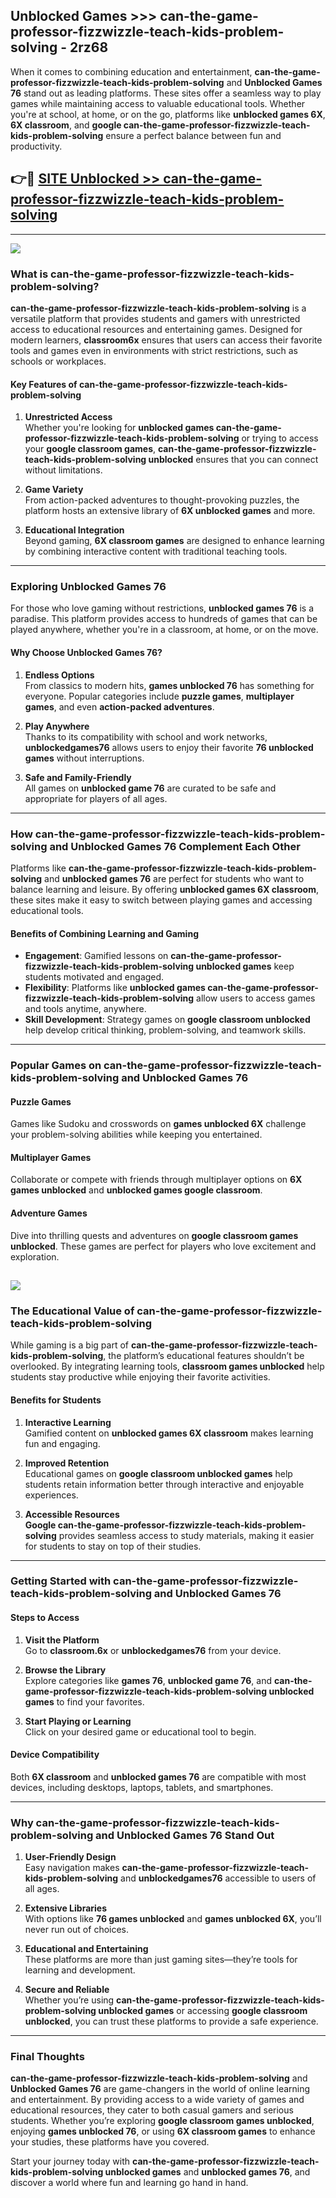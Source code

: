 ## Unblocked Games >>> can-the-game-professor-fizzwizzle-teach-kids-problem-solving - 2rz68 

When it comes to combining education and entertainment, **can-the-game-professor-fizzwizzle-teach-kids-problem-solving** and **Unblocked Games 76** stand out as leading platforms. These sites offer a seamless way to play games while maintaining access to valuable educational tools. Whether you're at school, at home, or on the go, platforms like **unblocked games 6X**, **6X classroom**, and **google can-the-game-professor-fizzwizzle-teach-kids-problem-solving** ensure a perfect balance between fun and productivity.
## 👉🔴 [SITE Unblocked >> can-the-game-professor-fizzwizzle-teach-kids-problem-solving](http://premium.freeplayer.one?title=can-the-game-professor-fizzwizzle-teach-kids-problem-solving&ref=22JU)
---
<a href="http://premium.freeplayer.one?title=can-the-game-professor-fizzwizzle-teach-kids-problem-solving&ref=22JU/"><img src="https://github.com/user-attachments/assets/438f12ca-57a4-47a3-8ead-c64da593a1e5"/></a>
### What is can-the-game-professor-fizzwizzle-teach-kids-problem-solving?  

**can-the-game-professor-fizzwizzle-teach-kids-problem-solving** is a versatile platform that provides students and gamers with unrestricted access to educational resources and entertaining games. Designed for modern learners, **classroom6x** ensures that users can access their favorite tools and games even in environments with strict restrictions, such as schools or workplaces.  

#### Key Features of can-the-game-professor-fizzwizzle-teach-kids-problem-solving  

1. **Unrestricted Access**  
   Whether you're looking for **unblocked games can-the-game-professor-fizzwizzle-teach-kids-problem-solving** or trying to access your **google classroom games**, **can-the-game-professor-fizzwizzle-teach-kids-problem-solving unblocked** ensures that you can connect without limitations.  

2. **Game Variety**  
   From action-packed adventures to thought-provoking puzzles, the platform hosts an extensive library of **6X unblocked games** and more.  

3. **Educational Integration**  
   Beyond gaming, **6X classroom games** are designed to enhance learning by combining interactive content with traditional teaching tools.  



---

### Exploring Unblocked Games 76  

For those who love gaming without restrictions, **unblocked games 76** is a paradise. This platform provides access to hundreds of games that can be played anywhere, whether you're in a classroom, at home, or on the move.  

#### Why Choose Unblocked Games 76?  

1. **Endless Options**  
   From classics to modern hits, **games unblocked 76** has something for everyone. Popular categories include **puzzle games**, **multiplayer games**, and even **action-packed adventures**.  

2. **Play Anywhere**  
   Thanks to its compatibility with school and work networks, **unblockedgames76** allows users to enjoy their favorite **76 unblocked games** without interruptions.  

3. **Safe and Family-Friendly**  
   All games on **unblocked game 76** are curated to be safe and appropriate for players of all ages.  

---

### How can-the-game-professor-fizzwizzle-teach-kids-problem-solving and Unblocked Games 76 Complement Each Other  

Platforms like **can-the-game-professor-fizzwizzle-teach-kids-problem-solving** and **unblocked games 76** are perfect for students who want to balance learning and leisure. By offering **unblocked games 6X classroom**, these sites make it easy to switch between playing games and accessing educational tools.  

#### Benefits of Combining Learning and Gaming  

- **Engagement**: Gamified lessons on **can-the-game-professor-fizzwizzle-teach-kids-problem-solving unblocked games** keep students motivated and engaged.  
- **Flexibility**: Platforms like **unblocked games can-the-game-professor-fizzwizzle-teach-kids-problem-solving** allow users to access games and tools anytime, anywhere.  
- **Skill Development**: Strategy games on **google classroom unblocked** help develop critical thinking, problem-solving, and teamwork skills.  

---

### Popular Games on can-the-game-professor-fizzwizzle-teach-kids-problem-solving and Unblocked Games 76  

#### Puzzle Games  

Games like Sudoku and crosswords on **games unblocked 6X** challenge your problem-solving abilities while keeping you entertained.  

#### Multiplayer Games  

Collaborate or compete with friends through multiplayer options on **6X games unblocked** and **unblocked games google classroom**.  

#### Adventure Games  

Dive into thrilling quests and adventures on **google classroom games unblocked**. These games are perfect for players who love excitement and exploration.  

<a href="http://download.freeplayer.one?title=can-the-game-professor-fizzwizzle-teach-kids-problem-solving&ref=23D/"><img src="https://github.com/user-attachments/assets/fe0c3e91-c8e1-489c-acf0-e2f614c12fb8"/></a>
---

### The Educational Value of can-the-game-professor-fizzwizzle-teach-kids-problem-solving  

While gaming is a big part of **can-the-game-professor-fizzwizzle-teach-kids-problem-solving**, the platform’s educational features shouldn’t be overlooked. By integrating learning tools, **classroom games unblocked** help students stay productive while enjoying their favorite activities.  

#### Benefits for Students  

1. **Interactive Learning**  
   Gamified content on **unblocked games 6X classroom** makes learning fun and engaging.  

2. **Improved Retention**  
   Educational games on **google classroom unblocked games** help students retain information better through interactive and enjoyable experiences.  

3. **Accessible Resources**  
   **Google can-the-game-professor-fizzwizzle-teach-kids-problem-solving** provides seamless access to study materials, making it easier for students to stay on top of their studies.  

---

### Getting Started with can-the-game-professor-fizzwizzle-teach-kids-problem-solving and Unblocked Games 76  

#### Steps to Access  

1. **Visit the Platform**  
   Go to **classroom.6x** or **unblockedgames76** from your device.  

2. **Browse the Library**  
   Explore categories like **games 76**, **unblocked game 76**, and **can-the-game-professor-fizzwizzle-teach-kids-problem-solving unblocked games** to find your favorites.  

3. **Start Playing or Learning**  
   Click on your desired game or educational tool to begin.  

#### Device Compatibility  

Both **6X classroom** and **unblocked games 76** are compatible with most devices, including desktops, laptops, tablets, and smartphones.  

---

### Why can-the-game-professor-fizzwizzle-teach-kids-problem-solving and Unblocked Games 76 Stand Out  

1. **User-Friendly Design**  
   Easy navigation makes **can-the-game-professor-fizzwizzle-teach-kids-problem-solving** and **unblockedgames76** accessible to users of all ages.  

2. **Extensive Libraries**  
   With options like **76 games unblocked** and **games unblocked 6X**, you’ll never run out of choices.  

3. **Educational and Entertaining**  
   These platforms are more than just gaming sites—they’re tools for learning and development.  

4. **Secure and Reliable**  
   Whether you’re using **can-the-game-professor-fizzwizzle-teach-kids-problem-solving unblocked games** or accessing **google classroom unblocked**, you can trust these platforms to provide a safe experience.  

---

### Final Thoughts  

**can-the-game-professor-fizzwizzle-teach-kids-problem-solving** and **Unblocked Games 76** are game-changers in the world of online learning and entertainment. By providing access to a wide variety of games and educational resources, they cater to both casual gamers and serious students. Whether you’re exploring **google classroom games unblocked**, enjoying **games unblocked 76**, or using **6X classroom games** to enhance your studies, these platforms have you covered.  

Start your journey today with **can-the-game-professor-fizzwizzle-teach-kids-problem-solving unblocked games** and **unblocked games 76**, and discover a world where fun and learning go hand in hand.  